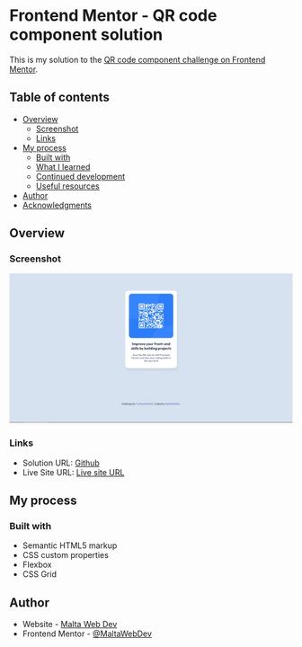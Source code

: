 # Frontend Mentor - QR code component solution

This is my solution to the [QR code component challenge on Frontend Mentor](https://www.frontendmentor.io/challenges/qr-code-component-iux_sIO_H).

## Table of contents

- [Overview](#overview)
  - [Screenshot](#screenshot)
  - [Links](#links)
- [My process](#my-process)
  - [Built with](#built-with)
  - [What I learned](#what-i-learned)
  - [Continued development](#continued-development)
  - [Useful resources](#useful-resources)
- [Author](#author)
- [Acknowledgments](#acknowledgments)

## Overview

### Screenshot

![](./images/Screenshot.png)

### Links

- Solution URL: [Github](https://github.com/MaltaWebDev/QR-Component)
- Live Site URL: [Live site URL](https://maltawebdev.github.io/QR-Component/)

## My process

### Built with

- Semantic HTML5 markup
- CSS custom properties
- Flexbox
- CSS Grid

## Author

- Website - [Malta Web Dev](https://github.com/MaltaWebDev/)
- Frontend Mentor - [@MaltaWebDev](https://www.frontendmentor.io/profile/MaltaWebDev)
